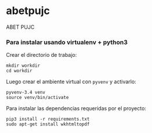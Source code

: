 abetpujc
========

ABET PUJC


### Para instalar usando virtualenv + python3

Crear el directorio de trabajo:

    mkdir workdir
    cd workdir

Luego crear el ambiente virtual con `pyvenv` y activarlo:

    pyvenv-3.4 venv
    source venv/bin/activate

Para instalar las dependencias requeridas por el proyecto:

    pip3 install -r requirements.txt
    sudo apt-get install wkhtmltopdf
